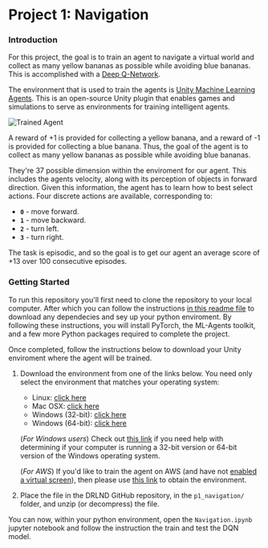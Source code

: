 [//]: # (Image References)

[image1]: https://user-images.githubusercontent.com/10624937/42135619-d90f2f28-7d12-11e8-8823-82b970a54d7e.gif "Trained Agent"

# Project 1: Navigation

### Introduction

For this project, the goal is to train an agent to navigate a virtual world and collect as many yellow bananas as possible while avoiding blue bananas.
This is accomplished with a [Deep Q-Network](https://storage.googleapis.com/deepmind-media/dqn/DQNNaturePaper.pdf).

The environment that is used to train the agents is [Unity Machine Learning Agents](https://github.com/Unity-Technologies/ml-agents/blob/main/README.md). This is an open-source Unity plugin that enables games and simulations to serve as environments for training intelligent agents.

![Trained Agent][image1]

A reward of +1 is provided for collecting a yellow banana, and a reward of -1 is provided for collecting a blue banana.  Thus, the goal of the agent is to collect as many yellow bananas as possible while avoiding blue bananas.  

They're 37 possible dimension within the enviroment for our agent. This includes the agents velocity, along with its perception of objects in forward direction.  Given this information, the agent has to learn how to best select actions.  Four discrete actions are available, corresponding to:
- **`0`** - move forward.
- **`1`** - move backward.
- **`2`** - turn left.
- **`3`** - turn right.

The task is episodic, and so the goal is to get our agent an average score of +13 over 100 consecutive episodes.

### Getting Started
To run this repository you'll first need to clone the repository to your local computer. After which you can follow the instructions [in this readme file](https://github.com/udacity/deep-reinforcement-learning#dependencies) to download any dependecies and sey up your python enviroment. By following these instructions, you will install PyTorch, the ML-Agents toolkit, and a few more Python packages required to complete the project.

Once completed, follow the instructions below to download your Unity enviroment where the agent will be trained.

1. Download the environment from one of the links below.  You need only select the environment that matches your operating system:
    - Linux: [click here](https://s3-us-west-1.amazonaws.com/udacity-drlnd/P1/Banana/Banana_Linux.zip)
    - Mac OSX: [click here](https://s3-us-west-1.amazonaws.com/udacity-drlnd/P1/Banana/Banana.app.zip)
    - Windows (32-bit): [click here](https://s3-us-west-1.amazonaws.com/udacity-drlnd/P1/Banana/Banana_Windows_x86.zip)
    - Windows (64-bit): [click here](https://s3-us-west-1.amazonaws.com/udacity-drlnd/P1/Banana/Banana_Windows_x86_64.zip)
    
    (_For Windows users_) Check out [this link](https://support.microsoft.com/en-us/help/827218/how-to-determine-whether-a-computer-is-running-a-32-bit-version-or-64) if you need help with determining if your computer is running a 32-bit version or 64-bit version of the Windows operating system.

    (_For AWS_) If you'd like to train the agent on AWS (and have not [enabled a virtual screen](https://github.com/Unity-Technologies/ml-agents/blob/master/docs/Training-on-Amazon-Web-Service.md)), then please use [this link](https://s3-us-west-1.amazonaws.com/udacity-drlnd/P1/Banana/Banana_Linux_NoVis.zip) to obtain the environment.

2. Place the file in the DRLND GitHub repository, in the `p1_navigation/` folder, and unzip (or decompress) the file. 

You can now, within your python environment, open the `Navigation.ipynb` jupyter notebook and follow the instruction the train and test the DQN model.
